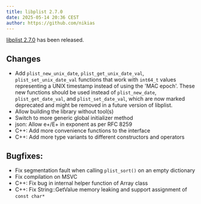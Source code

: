 ```yaml
---
title: libplist 2.7.0
date: 2025-05-14 20:36 CEST
author: https://github.com/nikias
---
```

[libplist 2.7.0](/#download-libplist) has been released.
<!-- excerpt -->
## Changes
* Add `plist_new_unix_date`, `plist_get_unix_date_val`, `plist_set_unix_date_val` functions
   that work with `int64_t` values representing a UNIX timestamp instead of
   using the 'MAC epoch'.
   These new functions should be used instead of `plist_new_date`,
   `plist_get_date_val`, and `plist_set_date_val`, which are now marked deprecated
   and might be removed in a future version of libplist.
* Allow building the library without tool(s)
* Switch to more generic global initializer method
* json: Allow e+/E+ in exponent as per RFC 8259
* C++: Add more convenience functions to the interface
* C++: Add more type variants to different constructors and operators
## Bugfixes:
* Fix segmentation fault when calling `plist_sort()` on an empty dictionary
* Fix compilation on MSVC
* C++: Fix bug in internal helper function of Array class
* C++: Fix String::GetValue memory leaking and support assignment of `const char*`
